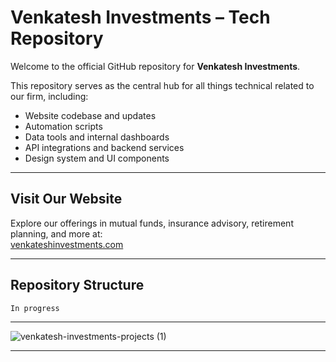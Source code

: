 # Venkatesh Investments – Tech Repository

Welcome to the official GitHub repository for **Venkatesh Investments**.

This repository serves as the central hub for all things technical related to our firm, including:
- Website codebase and updates
- Automation scripts
- Data tools and internal dashboards
- API integrations and backend services
- Design system and UI components

---

## Visit Our Website
Explore our offerings in mutual funds, insurance advisory, retirement planning, and more at:  
[venkateshinvestments.com](https://venkateshinvestments.com)

---

## Repository Structure

`In progress`

---

![venkatesh-investments-projects (1)](https://github.com/user-attachments/assets/d949e06a-b5ba-47e0-8207-4f4c2abdabdc)

---
